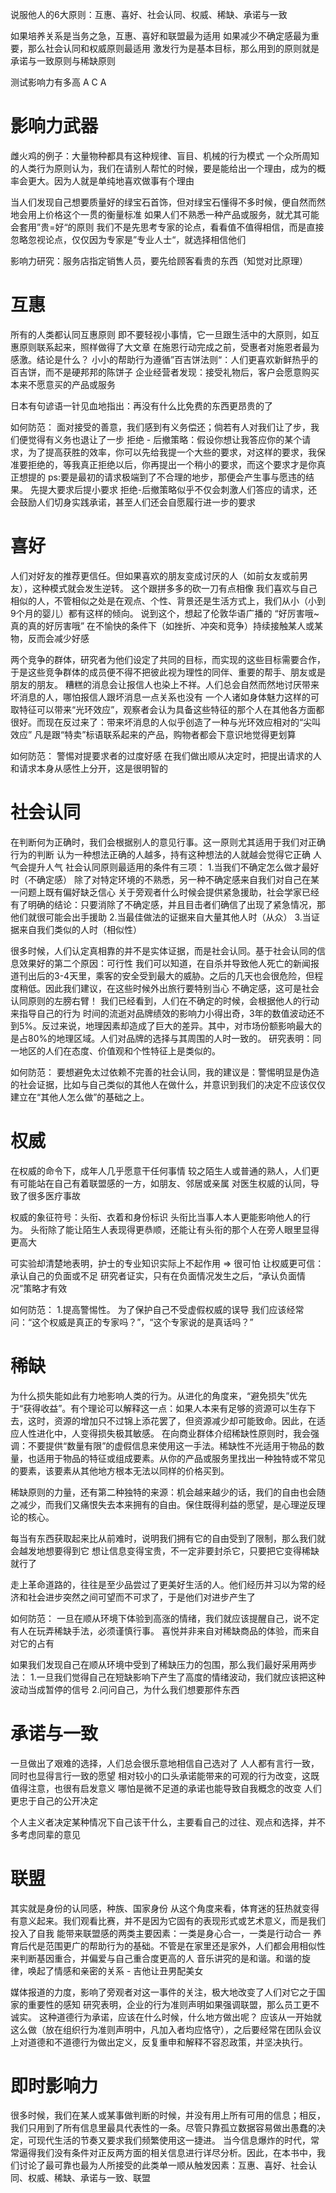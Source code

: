 说服他人的6大原则：互惠、喜好、社会认同、权威、稀缺、承诺与一致

如果培养关系是当务之急，互惠、喜好和联盟最为适用
如果减少不确定感最为重要，那么社会认同和权威原则最适用
激发行为是基本目标，那么用到的原则就是承诺与一致原则与稀缺原则

测试影响力有多高
A
C
A


# 影响力武器
雌火鸡的例子：大量物种都具有这种规律、盲目、机械的行为模式
一个众所周知的人类行为原则认为，我们在请别人帮忙的时候，要是能给出一个理由，成为的概率会更大。因为人就是单纯地喜欢做事有个理由

当人们发现自己想要质量好的绿宝石首饰，但对绿宝石懂得不多时候，便自然而然地会用上价格这个一贯的衡量标准
如果人们不熟悉一种产品或服务，就尤其可能会套用”贵=好“的原则
我们不是先思考专家的论点，看看值不值得相信，而是直接忽略忽视论点，仅仅因为专家是”专业人士“，就选择相信他们

影响力研究：服务店指定销售人员，要先给顾客看贵的东西（知觉对比原理）



# 互惠
所有的人类都认同互惠原则
即不要轻视小事情，它一旦跟生活中的大原则，如互惠原则联系起来，照样做得了大文章
在施恩行动完成之前，受惠者对施恩者最为感激。结论是什么？ 小小的帮助行为遵循”百吉饼法则“：人们更喜欢新鲜热乎的百吉饼，而不是硬邦邦的陈饼子
企业经营者发现：接受礼物后，客户会愿意购买本来不愿意买的产品或服务

日本有句谚语一针见血地指出：再没有什么比免费的东西更昂贵的了


如何防范：
面对接受的善意，我们感到有义务偿还；倘若有人对我们让了步，我们便觉得有义务也退让了一步
拒绝 - 后撤策略：假设你想让我答应你的某个请求，为了提高获胜的效率，你可以先给我提一个大些的要求，对这样的要求，我保准要拒绝的，等我真正拒绝以后，你再提出一个稍小的要求，而这个要求才是你真正想提的
ps:要是最初的请求极端到了不合理的地步，那便会产生事与愿违的结果。
先提大要求后提小要求
拒绝-后撤策略似乎不仅会刺激人们答应的请求，还会鼓励人们切身实践承诺，甚至人们还会自愿履行进一步的要求


# 喜好
人们对好友的推荐更信任。但如果喜欢的朋友变成讨厌的人（如前女友或前男友），这种模式就会发生逆转。
这个跟拼多多的砍一刀有点相像
我们喜欢与自己相似的人，不管相似之处是在观点、个性、背景还是生活方式上，我们从小（小到9个月的婴儿）都有这样的倾向。
说到这个，想起了伦敦华语广播的 “好厉害哦~ 真的真的好厉害哦”
在不愉快的条件下（如挫折、冲突和竞争）持续接触某人或某物，反而会减少好感

两个竞争的群体，研究者为他们设定了共同的目标，而实现的这些目标需要合作，于是这些竞争群体的成员便不得不把彼此视为理性的同伴、重要的帮手、朋友或是朋友的朋友。
糟糕的消息会让报信人也染上不祥。人们总会自然而然地讨厌带来坏消息的人，哪怕报信人跟坏消息一点关系也没有
一个人诸如身体魅力这样的可取特征可以带来“光环效应”，观察者会认为具备这些特征的那个人在其他各方面都很好。而现在反过来了：带来坏消息的人似乎创造了一种与光环效应相对的“尖叫效应”
凡是跟“特卖”标语联系起来的产品，购物者都会下意识地觉得更划算

如何防范：
警惕对提要求者的过度好感
在我们做出顺从决定时，把提出请求的人和请求本身从感性上分开，这是很明智的


# 社会认同
在判断何为正确时，我们会根据别人的意见行事。这一原则尤其适用于我们对正确行为的判断
认为一种想法正确的人越多，持有这种想法的人就越会觉得它正确
人气会提升人气
社会认同原则最适用的条件有三项：
1.当我们不确定怎么做才最好时（不确定感）
    除了对特定环境的不熟悉，另一种不确定感来自我们对自己在某一问题上既有偏好缺乏信心
    关于旁观者什么时候会提供紧急援助，社会学家已经有了明确的结论：只要消除了不确定感，并且目击者们确信了出现了紧急情况，那他们就很可能会出手援助
2.当最佳做法的证据来自大量其他人时（从众）
3.当证据来自我们类似的人时（相似性）

很多时候，人们认定真相靠的并不是实体证据，而是社会认同。基于社会认同的信息效果好的第二个原因：可行性
我们可以知道，在自杀并导致他人死亡的新闻报道刊出后的3-4天里，乘客的安全受到最大的威胁。之后的几天也会很危险，但程度稍低。因此我们建议，在这些时候外出旅行要特别当心
不确定感，这可是社会认同原则的左膀右臂！ 我们已经看到，人们在不确定的时候，会根据他人的行动来指导自己的行为
时间的流逝对品牌绩效的影响力小得出奇，3年的数值波动还不到5%。反过来说，地理因素却造成了巨大的差异。其中，对市场份额影响最大的是占80%的地理区域。人们对品牌的选择与其周围的人时一致的。 研究表明：同一地区的人们在态度、价值观和个性特征上是类似的。

如何防范：
要想避免太过依赖不完善的社会认同，我的建议是：警惕明显是伪造的社会证据，比如与自己类似的其他人在做什么，并意识到我们的决定不应该仅仅建立在“其他人怎么做”的基础之上。


# 权威
在权威的命令下，成年人几乎愿意干任何事情
较之陌生人或普通的熟人，人们更有可能站在自己有着联盟感的一方，如朋友、邻居或亲属
对医生权威的认同，导致了很多医疗事故

权威的象征符号：头衔、衣着和身份标识
头衔比当事人本人更能影响他人的行为。
头衔除了能让陌生人表现得更恭顺，还能让有头衔的那个人在旁人眼里显得更高大

可实验却清楚地表明，护士的专业知识实际上不起作用  => 很可怕
让权威更可信：
    承认自己的负面或不足
        研究者证实，只有在负面情况发生之后，“承认负面情况”策略才有效

如何防范：
1.提高警惕性。
    为了保护自己不受虚假权威的误导
    我们应该经常问：“这个权威是真正的专家吗？”，“这个专家说的是真话吗？”



# 稀缺
为什么损失能如此有力地影响人类的行为。从进化的角度来，“避免损失”优先于“获得收益”。有个理论可以解释这一点：如果人本来有足够的资源可以生存下去，这时，资源的增加只不过锦上添花罢了，但资源减少却可能致命。因此，在适应人性进化中，人变得损失极其敏感。
在向商业群体介绍稀缺性原则时，我会强调：不要提供“数量有限”的虚假信息来使用这一手法。稀缺性不光适用于物品的数量，也适用于物品的特征或组成要素。从你的产品或服务里找出一种独特或不常见的要素，该要素从其他地方根本无法以同样的价格买到。

稀缺原则的力量，还有第二种独特的来源：机会越来越少的话，我们的自由也会随之减少，而我们又痛恨失去本来拥有的自由。保住既得利益的愿望，是心理逆反理论的核心。

每当有东西获取起来比从前难时，说明我们拥有它的自由受到了限制，那么我们就会越发地想要得到它
想让信息变得宝贵，不一定非要封杀它，只要把它变得稀缺就行了

走上革命道路的，往往是至少品尝过了更美好生活的人。他们经历并习以为常的经济和社会进步突然之间可望而不可求了，于是他们对进步产生了

如何防范：
一旦在顺从环境下体验到高涨的情绪，我们就应该提醒自己，说不定有人在玩弄稀缺手法，必须谨慎行事。
喜悦并非来自对稀缺商品的体验，而来自对它的占有

如果我们发现自己在顺从环境中受到了稀缺压力的包围，那么我们最好采用两步法：
1.一旦我们觉得自己在短缺影响下产生了高度的情绪波动，我们就应该把这种波动当成暂停的信号
2.问问自己，为什么我们想要那件东西

# 承诺与一致
一旦做出了艰难的选择，人们总会很乐意地相信自己选对了
人人都有言行一致，同时也显得言行一致的愿望
相对较小的口头承诺能带来的可观的行为改变，这既值得注意，也很有启发意义
哪怕是微不足道的承诺也能导致自我概念的改变
人们更忠于自己的公开决定

个人主义者决定某种情况下自己该干什么，主要看自己的过往、观点和选择，并不多考虑同辈的意见


# 联盟
其实就是身份的认同感，种族、国家身份
从这个角度来看，体育迷的狂热就变得有意义起来。我们观看比赛，并不是因为它固有的表现形式或艺术意义，而是我们投入了自我
能带来联盟感的两类主要因素：一类是身心合一，一类是行动合一
养育后代是范围更广的帮助行为的基础。不管是在家里还是家外，人们都会用相似性来判断基因重合，并偏爱与自己重合度更高的人
音乐讲究的是和谐。和谐的旋律，唤起了情感和亲密的关系 - 吉他让丑男配美女

媒体报道的力度，影响了旁观者对这一事件的关注，极大地改变了人们对它之于国家的重要性的感知
研究表明，企业的行为准则声明如果强调联盟，那么员工更不诚实。
这种道德行为承诺，应该在什么时候，什么地方做出呢？ 应该从一开始就这么做（放在组织行为准则声明中，凡加入者均应恪守），之后要经常在团队会议上对道德和不道德行为做出定义，反复重申和解释不容忍政策，并坚决执行。

# 即时影响力
很多时候，我们在某人或某事做判断的时候，并没有用上所有可用的信息；相反，我们只用到了所有信息里最具代表性的一条。尽管只靠孤立数据容易做出愚蠢的决定，可现代生活的节奏又要求我们频繁使用这一捷进。
当今信息爆炸的时代，常常逼得我们没有条件对正反两方面的相关信息进行详尽分析。因此，在本书中，我们讨论了最可靠也最为人所接受的此类单一顺从触发因素：互惠、喜好、社会认同、权威、稀缺、承诺与一致、联盟